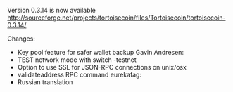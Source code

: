 Version 0.3.14 is now available
http://sourceforge.net/projects/tortoisecoin/files/Tortoisecoin/tortoisecoin-0.3.14/

Changes:
* Key pool feature for safer wallet backup
Gavin Andresen:
* TEST network mode with switch -testnet
* Option to use SSL for JSON-RPC connections on unix/osx
* validateaddress RPC command
eurekafag:
* Russian translation
